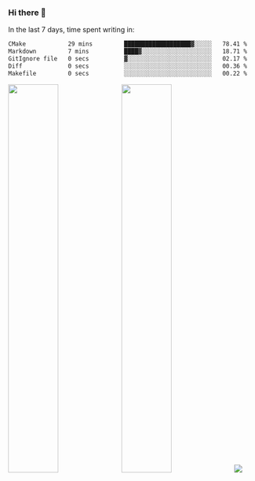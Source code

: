 ### Hi there 👋

In the last 7 days, time spent writing in:

<!--START_SECTION:waka-->

```txt
CMake            29 mins         ███████████████████▓░░░░░   78.41 %
Markdown         7 mins          ████▓░░░░░░░░░░░░░░░░░░░░   18.71 %
GitIgnore file   0 secs          ▓░░░░░░░░░░░░░░░░░░░░░░░░   02.17 %
Diff             0 secs          ░░░░░░░░░░░░░░░░░░░░░░░░░   00.36 %
Makefile         0 secs          ░░░░░░░░░░░░░░░░░░░░░░░░░   00.22 %
```

<!--END_SECTION:waka-->

<img src="https://wakatime.com/share/@jimtje/5d0c92de-08f8-4a72-8f2f-6a9693d1e318.svg" width=45% height=45%> <img src="https://wakatime.com/share/@jimtje/501498ae-bda5-4da7-a89d-b40bcdd5556d.svg" width=45% height=45%>
![](https://hit.yhype.me/github/profile?user_id=43537315)
